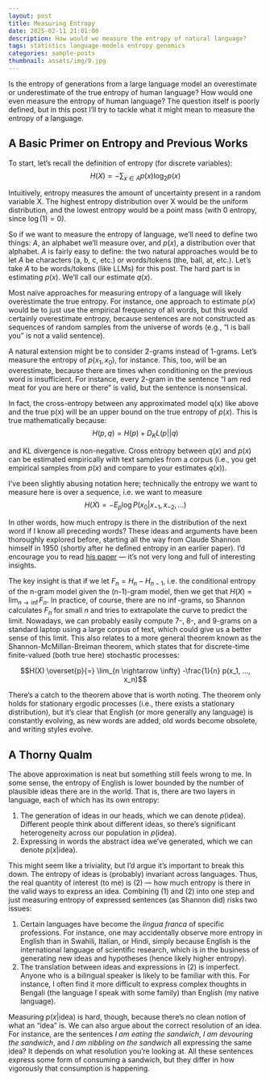 ```yaml
---
layout: post
title: Measuring Entropy
date: 2025-02-11 21:01:00
description: How would we measure the entropy of natural language?
tags: statistics language-models entropy genomics
categories: sample-posts
thumbnail: assets/img/9.jpg
---
```


Is the entropy of generations from a large language model an overestimate or underestimate of the true entropy of human language? How would one even measure the entropy of human language? The question itself is poorly defined, but in this post I’ll try to tackle what it might mean to measure the entropy of a language.

## A Basic Primer on Entropy and Previous Works
To start, let’s recall the definition of entropy (for discrete variables):
$$H(X) = -\sum_{x \in A} p(x) \log_2 p(x)$$

Intuitively, entropy measures the amount of uncertainty present in a random variable X. The highest entropy distribution over X would be the uniform distribution, and the lowest entropy would be a point mass (with 0 entropy, since $\log(1) = 0$).

So if we want to measure the entropy of language, we’ll need to define two things: $A$, an alphabet we’ll measure over, and $p(x)$, a distribution over that alphabet. $A$ is fairly easy to define: the two natural approaches would be to let $A$ be characters (a, b, c, etc.) or words/tokens (the, ball, at, etc.). Let’s take $A$ to be words/tokens (like LLMs) for this post. The hard part is in estimating $p(x)$. We’ll call our estimate $q(x)$.

Most naive approaches for measuring entropy of a language will likely overestimate the true entropy. For instance, one approach to estimate $p(x)$ would be to just use the empirical frequency of all words, but this would certainly overestimate entropy, because sentences are not constructed as sequences of random samples from the universe of words (e.g., “I is ball you” is not a valid sentence). 

A natural extension might be to consider 2-grams instead of 1-grams. Let’s measure the entropy of $p(x_1,x_0)$, for instance. This, too, will be an overestimate, because there are times when conditioning on the previous word is insufficient. For instance, every 2-gram in the sentence “I am red meat for you are here or there” is valid, but the sentence is nonsensical.

In fact, the cross-entropy between any approximated model q(x) like above and the true p(x) will be an upper bound on the true entropy of $p(x)$. This is true mathematically because:
$$H(p,q) = H(p) + D_KL(p||q)$$

and KL divergence is non-negative. Cross entropy between $q(x)$ and $p(x)$ can be estimated empirically with text samples from a corpus (i.e., you get empirical samples from $p(x)$ and compare to your estimates $q(x)$).

I’ve been slightly abusing notation here; technically the entropy we want to measure here is over a sequence, i.e. we want to measure 
$$H(X) = -E_p \log P(x_0|x_{-1}, x_{-2}, …)$$

In other words, how much entropy is there in the distribution of the next word if I know all preceding words? These ideas and arguments have been thoroughly explored before, starting all the way from Claude Shannon himself in 1950 (shortly after he defined entropy in an earlier paper). I’d encourage you to read [his paper](https://www.princeton.edu/~wbialek/rome/refs/shannon_51.pdf) — it’s not very long and full of interesting insights. 

The key insight is that if we let $F_n = H_n - H_{n-1}$, i.e. the conditional entropy of the n-gram model given the (n-1)-gram model, then we get that $H(X) = \lim_{n \rightarrow \inf} F_n$. In practice, of course, there are no $\inf$-grams, so Shannon calculates $F_n$ for small $n$ and tries to extrapolate the curve to predict the limit. Nowadays, we can probably easily compute 7-, 8-, and 9-grams on a standard laptop using a large corpus of text, which could give us a better sense of this limit. This also relates to a more general theorem known as the Shannon-McMillan-Breiman theorem, which states that for discrete-time finite-valued (both true here) stochastic processes:

$$H(X) \overset{p}{=} \lim_{n \rightarrow \infty} -\frac{1}{n} p(x_1, …, x_n)$$

There’s a catch to the theorem above that is worth noting. The theorem only holds for stationary ergodic processes (i.e., there exists a stationary distribution), but it’s clear that English (or more generally any language) is constantly evolving, as new words are added, old words become obsolete, and writing styles evolve.

## A Thorny Qualm
The above approximation is neat but something still feels wrong to me. In some sense, the entropy of English is lower bounded by the number of plausible ideas there are in the world. That is, there are two layers in language, each of which has its own entropy:

1. The generation of ideas in our heads, which we can denote $p(\text{idea})$. Different people think about different ideas, so there’s significant heterogeneity across our population in $p(\text{idea})$.
2. Expressing in words the abstract idea we’ve generated, which we can denote $p(x | \text{idea})$.

This might seem like a triviality, but I’d argue it’s important to break this down. The entropy of ideas is (probably) invariant across languages.  Thus, the real quantity of interest (to me) is (2) — how much entropy is there in the valid ways to express an idea. Combining (1) and (2) into one step and just measuring entropy of expressed sentences (as Shannon did) risks two issues:

1. Certain languages have become the _lingua franca_ of specific professions. For instance, one may accidentally observe more entropy in English than in Swahili, Italian, or Hindi, simply because English is the international language of scientific research, which is in the business of generating new ideas and hypotheses (hence likely higher entropy).
2. The translation between ideas and expressions in (2) is imperfect. Anyone who is a bilingual speaker is likely to be familiar with this. For instance, I often find it more difficult to express complex thoughts in Bengali (the language I speak with some family) than English (my native language).

Measuring $p(x|\text{idea})$ is hard, though, because there’s no clean notion of what an “idea” is. We can also argue about the correct resolution of an idea. For instance, are the sentences _I am eating the sandwich_, _I am devouring the sandwich_, and _I am nibbling on the sandwich_ all expressing the same idea? It depends on what resolution you’re looking at. All these sentences express some form of consuming a sandwich, but they differ in how vigorously that consumption is happening.
<!-- 
The space of ideas is (probably) continuous, but to make progress we need some way of mapping out that space. I had this conversation with a couple friends last year — how can we create an embedding space for ideas? I’m not sure, but I think people are approaching aspects of this question in the LLM world.

Let’s imagine we have a perfect idea embedding model. To measure entropy of $p(x|\text{idea})$, we could cluster (i.e., discretize) the space of ideas at some resolution and then measure $p(x|\text{idea})$, perhaps using some of the techniques above. There’s still a question of how to measure $p(x|\text{idea})$. One way might be to use a generative language model, by using some kind of decoder on the idea embeddings. This is not that far off; we can already measure the entropy of $p(x|\text{prompt})$ in most language models, many of which are decoder-only.

But $p(x|\text{idea})$ as measured by the outputs of some decoder is probably going to be an underestimate of the true entropy. There’s a couple reasons for this:

1. Most language models are designed to be safe (i.e., outputs are not toxic, false, etc.), which necessarily constrains the output space of the approximation $q(x|\text{idea})$ to be more concentrated than the true $p(x|\text{idea})$. However, people often do express themselves in unsavory ways like swearing or being impolite that are still valid expressions of their ideas. To be clear, I am not advocating for unsafe language models, I’m just noting that LLM safety likely lowers the output entropy.
2. Language models probably interpolate and average the training data in some way, so wildly outlier $p(x|\text{idea})$ are unlikely to appear. I’m not sure increasing the sampling temperature would help significantly, though I’d be happy to see what results people have in this direction.

## Final Remarks and Connections to Other Domains
I’ve thought of variants of the above questions in human genetics as well. If we wanted to estimate the entropy of the human genome, a naive lower bound would be something like $log_2(\text{total humans who have ever lived})$ and a naive upper bound would be $log_2(4^{3 \text{billion}})$. 

Both of these numbers are wildly off, though. The lower bound is clearly off because it changes every time someone is born (and it’ll be a long, long time before we observe two people with identical genomes).  The upper bound is off because most genes are under heavy evolutionary pressure, and a small string of mutations would kill the person.

Genomes come with the additional twist that unlike English, the N-gram model would need to have an enormously long context to begin to understand the scaling of entropy as a function of $N$. Still, though, I think it could be useful to look at the entropy of 1- to 10-grams in DNA sequences (or similar) and see what the trend looks like. Perhaps a future post.

Lastly, I want to note that I think the ideas point might have more salience. For instance, language models are often measured by their perplexities, with low perplexity indicating better performance. However, it’s unclear to me if higher perplexity is bad if the high perplexity comes from different generations that are semantically equivalent, even if the words are different (e.g., _The President of the United States is Donald Trump_ and _Trump is the American president_). -->
